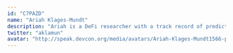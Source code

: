 ```yaml
---
id: "C7PAZD"
name: "Ariah Klages-Mundt"
description: "Ariah is a DeFi researcher with a track record of predicting design problems in stablecoins, including the design issues in Dai that contributed to Black Thursday. He has designed and built a large part of Gyroscope, including new AMMs and stablecoin markets. He is an Applied Math PhD student at Cornell University, for which he was a Bloomberg Fellow and Commercialization Fellow. He worked previously in the financial technology sector."
twitter: "aklamun"
avatar: "http://speak.devcon.org/media/avatars/Ariah-Klages-Mundt1566-preferred_c1sD4VP.jpg"
---
```

